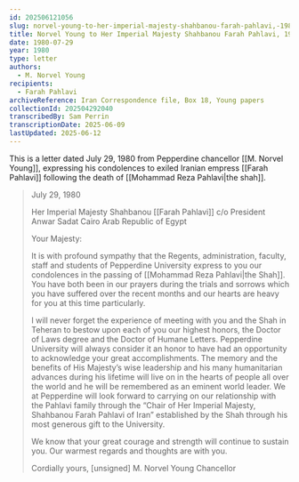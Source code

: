 ```yaml
---
id: 202506121056
slug: norvel-young-to-her-imperial-majesty-shahbanou-farah-pahlavi,-1980-07-29
title: Norvel Young to Her Imperial Majesty Shahbanou Farah Pahlavi, 1980-07-29
date: 1980-07-29
year: 1980
type: letter
authors:
  - M. Norvel Young
recipients:
  - Farah Pahlavi
archiveReference: Iran Correspondence file, Box 18, Young papers
collectionId: 202504292040
transcribedBy: Sam Perrin
transcriptionDate: 2025-06-09
lastUpdated: 2025-06-12
---
```

This is a letter dated July 29, 1980 from Pepperdine chancellor [[M. Norvel Young]], expressing his condolences to exiled Iranian empress [[Farah Pahlavi]] following the death of [[Mohammad Reza Pahlavi|the shah]].

>July 29, 1980
>
>Her Imperial Majesty Shahbanou [[Farah Pahlavi]]
>c/o President Anwar Sadat
>Cairo
>Arab Republic of Egypt
>
>Your Majesty:
>
>It is with profound sympathy that the Regents, administration, faculty, staff and students of Pepperdine University express to you our condolences in the passing of [[Mohammad Reza Pahlavi|the Shah]]. You have both been in our prayers during the trials and sorrows which you have suffered over the recent months and our hearts are heavy for you at this time particularly.
>
>I will never forget the experience of meeting with you and the Shah in Teheran to bestow upon each of you our highest honors, the Doctor of Laws degree and the Doctor of Humane Letters. Pepperdine University will always consider it an honor to have had an opportunity to acknowledge your great accomplishments. The memory and the benefits of His Majesty’s wise leadership and his many humanitarian advances during his lifetime will live on in the hearts of people all over the world and he will be remembered as an eminent world leader. We at Pepperdine will look forward to carrying on our relationship with the Pahlavi family through the “Chair of Her Imperial Majesty, Shahbanou Farah Pahlavi of Iran” established by the Shah through his most generous gift to the University.
>
>We know that your great courage and strength will continue to sustain you. Our warmest regards and thoughts are with you.
>
>Cordially yours,
>\[unsigned\]
>M. Norvel Young
>Chancellor